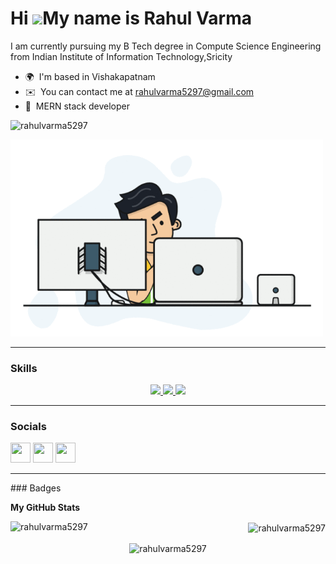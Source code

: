 Hi ![](https://user-images.githubusercontent.com/18350557/176309783-0785949b-9127-417c-8b55-ab5a4333674e.gif)My name is Rahul Varma
===================================================================================================================================

I am currently pursuing my B Tech degree in Compute Science Engineering from Indian Institute of Information Technology,Sricity

* 🌍  I'm based in Vishakapatnam
* ✉️  You can contact me at [rahulvarma5297@gmail.com](mailto:rahulvarma5297@gmail.com)
* 🧠  MERN stack developer

<p align="left"> <img src="https://komarev.com/ghpvc/?username=rahulvarma5297&label=Profile%20views&color=0e75b6&style=flat" alt="rahulvarma5297" /> </p>

<img alt="GIF" src="https://github.com/rahulvarma5297/rahulvarma5297/blob/main/hadder.gif?raw=true" width="500"/> 

<hr/>

### Skills
<p align="center">

  <a href="https://skillicons.dev">
    <img src="https://skillicons.dev/icons?i=git,github,python,c,cpp" />
    <img src="https://skillicons.dev/icons?i=html,css,js,jquery,nodejs,expressjs" />
    <img src="https://skillicons.dev/icons?i=bootstrap,vscode,netlify,postman" />
  </a>
         
</p>
<hr/>


### Socials

<p align="left"> <a href="https://www.github.com/rahulvarma5297" target="_blank" rel="noreferrer"><img src="https://raw.githubusercontent.com/danielcranney/readme-generator/main/public/icons/socials/github.svg" width="32" height="32" /></a> <a href="http://www.instagram.com/rahul__varma_5297/" target="_blank" rel="noreferrer"><img src="https://raw.githubusercontent.com/danielcranney/readme-generator/main/public/icons/socials/instagram.svg" width="32" height="32" /></a> <a href="https://www.linkedin.com/in/rahul-varma-329a3122a/" target="_blank" rel="noreferrer"><img src="https://raw.githubusercontent.com/danielcranney/readme-generator/main/public/icons/socials/linkedin.svg" width="32" height="32" /></a></p>
<hr/>
### Badges

<b>My GitHub Stats</b>
<p><img align="left" src="https://github-readme-stats.vercel.app/api/top-langs?username=rahulvarma5297&show_icons=true&locale=en&layout=compact" alt="rahulvarma5297" /></p>
<p align="right">&nbsp;<img align="center" src="https://github-readme-stats.vercel.app/api?username=rahulvarma5297&show_icons=true&locale=en" alt="rahulvarma5297" /></p>
<p align="center"><img align="center" src="https://github-readme-streak-stats.herokuapp.com/?user=rahulvarma5297&" alt="rahulvarma5297" /></p>
 
